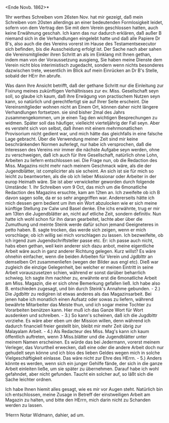  <Ende Novb. 1862>*

1Ihr werthes Schreiben vom 26sten Nov. hat mir gezeigt, daß mein Schreiben vom 20sten allerdings an einer bedeutenden Formlosigkeit leidet, sofern von dem Vertrag den Sie mit dem Verein geschlossen hatten, auch keine Erwähnung geschah. Ich kann das nur dadurch erklären, daß außer B niemand sich in die Verhandlungen eingelebt hatte und daß alle Papiere Dr B's, also auch die des Vereins vorerst im Hause des Testamentsexecutor sich befinden, bis die Ausscheidung erfolgt ist. Der Sache nach aber sahen die Vereinsmitglieder ihren Schritt an als im Einklang mit Ihnen gethan, indem man von der Voraussetzung ausgieng, Sie haben meine Dienste dem Verein nicht blos interimistisch zugedacht, sondern wenn nichts besonderes dazwischen trete, wesentlich im Blick auf mein Einrücken an Dr B's Stelle, sobald der HErr ihn abrufe.

Was dann Ihre Ansicht betrifft, daß der gethane Schritt nur die Einleitung zur Fixirung meines zukünftigen Verhältnisses zur ev. Miss. Gesellschaft seyn soll, so glaube ich kaum, daß ihre Erwägung von practischem Nutzen seyn kann, so natürlich und gerechtfertigt sie auf Ihrer Seite erscheint. Die Vereinsmitglieder wohnen nicht an Einem Ort, können daher nicht längere Verhandlungen fortsetzen. sie sind bisher 2mal des Jahrs zusammengekommen, um je einen Tag den wichtigen Besprechungen zu widmen. Später soll das häufiger, vielleicht vierteljährig der Fall seyn. Aber es versteht sich von selbst, daß ihnen mit einem mehrmonatlichen Provisorium nicht gedient war, und mich hätte das gleichfalls in eine falsche Lage gebracht. Über die Verwendung meiner Zeit sind mir keine beschränkenden Normen auferlegt, nur habe ich versprochen, daß die Interessen des Vereins mir immer die nächste Aufgabe seyn werden, ohne zu verschweigen, daß ich auch für Ihre Gesellschaft, natürlich ohne Lohn, Arbeiten zu liefern entschlossen sei. 
Die Frage nun, ob die Redaction des Miss. Magazins nicht mehr nach meinem Geschmack wäre, als die der Jugendblätter, ist complicirter als sie scheint. An sich ist sie für mich so leicht zu beantworten, als die ob ich lieber Missionar oder Arbeiter in der europ Heimath wäre. Sie ist aber verwickelter geworden durch folgende Umstände: 1. Ihr Schreiben vom 9 Oct, das mich um die 6monatliche Redaction des Magazins ersuchte, kam am 12ten an. Ich zweifelte ob ich B davon sagen solle, da er so sehr angegriffen war. Andererseits hätte ich mich dessen gern bedient um ihm ein Wort abzulocken wie er sich meine künftige Stellung zw Calw und Basel denke. Ehe ichs erwähnte, trug er mir am 13ten die Jugendblätter an, nicht auf etliche Zeit, sondern definitiv. Nun hatte ich wohl schon für ihn daran gearbeitet, lachte aber über die Zumuthung und meinte Steink werde dafür schon jemand Geeigneteres in petto haben. B. sagte trocken, das werde sich zeigen, wenn er mich vorschlage; ob ich willig sei mich vorschlagen zu lassen. Ich bezweifelte, ob ich irgend zum Jugendschriftsteller passe etc. Er: ich passe auch nicht, habs eben gethan, weil kein anderer sich dazu anbot, meine eigentliche Arbeit wäre auch in ganz anderer Richtung gelegen. Kurz willst? Es wäre ohnehin einfacher, wenn die beiden Arbeiten für Verein und Jgdblttr an demselben Ort zusammenliefen (wegen der Bilder aus engl etc). Dieß war zugleich die einzige Gelegenheit, bei welcher er meinen Eintritt in seine Arbeit vorauszusetzen schien, während er sonst darüber beharrlich schwieg. Ich sagte ihm nachher zu, erwähnte erst die 6monatliche Arbeit am Miss. Magazin, die er sich ohne Bemerkung gefallen ließ. Ich habe also B. entschieden zugesagt, und bin durch Steink's Annahme gebunden. - 2.) Die Jgdblttr zu redigiren ist etwas anderes als das Magazinsarbeit. Bei jenen habe ich monatlich einen Aufsatz oder sowas zu liefern, während bewährte Mitarbeiter das Meiste thun, und ich sogar meine Tochter zu Vorarbeiten benützen kann. Hier muß ich das Ganze Wort für Wort ausdenken und schreiben. - 3.) So kann's scheinen, daß ich die Jugdblttr vorziehe. Es wäre aber eben um der Mission willen, denn während ich dadurch financiell freier gestellt bin, bleibt mir mehr Zeit übrig zur Malayalam Arbeit. - 4.) Als Redacteur des Miss. Mag's kann ich kaum öffentlich auftreten, wenn 3 Miss.blätter und die Jugendblätter unter meinem Namen erscheinen. Es würde das bei Jedermann, vorerst meinem Verleger, das Vorurtheil erwecken, daß eine oder die andere Arbeit doch nur gehudelt seyn könne und ich blos des lieben Geldes wegen mich in solche Vielgeschäftigkeit einlasse. Das wäre nicht zur Ehre des HErrn. - 5.) Anders könnte es werden, wenn sich ein junger Gehilfe fände, der sich in die ganze Arbeit einleiten ließe, um sie später zu übernehmen. Darauf habe ich wohl gefahndet, aber nicht gefunden. Taucht ein solcher auf, so läßt sich die Sache leichter ordnen.

Ich habe Ihnen hiemit alles gesagt, wie es mir vor Augen steht. Natürlich bin ich entschlossen, meine Zusage in Betreff der einstweiligen Arbeit am Magazin zu halten, und bitte den HErrn, mich darin nicht zu Schanden werden zu lassen.

1Herrn Notar Widmann, dahier, ad um.
